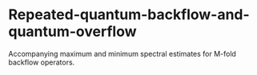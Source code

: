 # Repeated-quantum-backflow-and-quantum-overflow
Accompanying maximum and minimum spectral estimates for M-fold backflow operators. 
